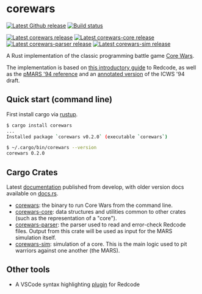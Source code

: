 # corewars

[![Latest Github release](https://img.shields.io/github/v/release/corewa-rs/corewars?label=Release&include_prereleases&logo=github)](https://github.com/corewa-rs/corewars/releases)
[![Build status](https://img.shields.io/github/workflow/status/corewa-rs/corewars/ci/develop)](https://github.com/corewa-rs/corewars/actions)

[![Latest corewars release](https://img.shields.io/crates/v/corewars?label=corewars&logo=rust)](https://crates.io/crates/corewars)
[![Latest corewars-core release](https://img.shields.io/crates/v/corewars-core?label=corewars-core&logo=rust)](https://crates.io/crates/corewars-core)
[![Latest corewars-parser release](https://img.shields.io/crates/v/corewars-parser?label=corewars-parser&logo=rust)](https://crates.io/crates/corewars-parser)
[![Latest corewars-sim release](https://img.shields.io/crates/v/corewars-sim?label=corewars-sim&logo=rust)](https://crates.io/crates/corewars-parser)

A Rust implementation of the classic programming battle game
[Core Wars](http://www.koth.org/index.html).

The implementation is based on [this introductory guide](http://vyznev.net/corewar/guide.html) to Redcode, as well as the [pMARS '94 reference](https://corewa.rs/reference/pmars-redcode-94.txt) and an [annotated version](https://corewa.rs/reference/icws94.txt) of the ICWS '94 draft.

## Quick start (command line)

First install cargo via [rustup](https://rustup.rs/).

```sh
$ cargo install corewars
...
Installed package `corewars v0.2.0` (executable `corewars`)

$ ~/.cargo/bin/corewars --version
corewars 0.2.0
```

## Cargo Crates

Latest [documentation](https://corewa.rs/crates/corewars/) published from develop,
with older version docs available on [docs.rs](https://docs.rs/corewars).

* [corewars](https://crates.io/crates/corewars): the binary to run Core Wars
  from the command line.
* [corewars-core](https://crates.io/crates/corewars-core): data structures and
  utilities common to other crates (such as the representation of a "core").
* [corewars-parser](https://crates.io/crates/corewars-parser): the parser used to
  read and error-check Redcode files. Output from this crate will be used as input
  for the MARS simulation itself.
* [corewars-sim](https://crates.io/crates/corewars-sim): simulation of a core.
  This is the main logic used to pit warriors against one another (the MARS).

## Other tools

* A VSCode syntax highlighting
  [plugin](https://marketplace.visualstudio.com/items?itemName=corewa-rs.redcode)
  for Redcode
